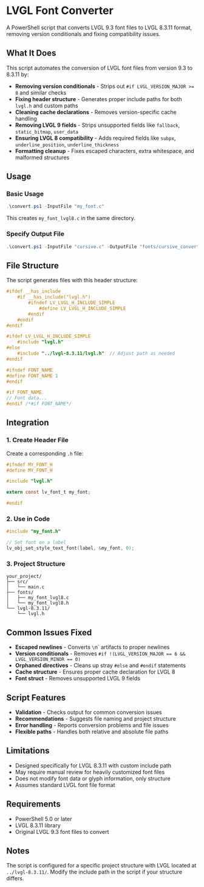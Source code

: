 # LVGL Font Converter

A PowerShell script that converts LVGL 9.3 font files to LVGL 8.3.11 format, removing version conditionals and fixing compatibility issues.

## What It Does

This script automates the conversion of LVGL font files from version 9.3 to 8.3.11 by:

- **Removing version conditionals** - Strips out `#if LVGL_VERSION_MAJOR >= 8` and similar checks
- **Fixing header structure** - Generates proper include paths for both `lvgl.h` and custom paths
- **Cleaning cache declarations** - Removes version-specific cache handling
- **Removing LVGL 9 fields** - Strips unsupported fields like `fallback`, `static_bitmap`, `user_data`
- **Ensuring LVGL 8 compatibility** - Adds required fields like `subpx`, `underline_position`, `underline_thickness`
- **Formatting cleanup** - Fixes escaped characters, extra whitespace, and malformed structures

## Usage

### Basic Usage
```powershell
.\convert.ps1 -InputFile "my_font.c"
```
This creates `my_font_lvgl8.c` in the same directory.

### Specify Output File
```powershell
.\convert.ps1 -InputFile "cursive.c" -OutputFile "fonts/cursive_converted.c"
```

## File Structure

The script generates files with this header structure:
```c
#ifdef __has_include
    #if __has_include("lvgl.h")
        #ifndef LV_LVGL_H_INCLUDE_SIMPLE
            #define LV_LVGL_H_INCLUDE_SIMPLE
        #endif
    #endif
#endif

#ifdef LV_LVGL_H_INCLUDE_SIMPLE
    #include "lvgl.h"
#else
    #include "../lvgl-8.3.11/lvgl.h"  // Adjust path as needed
#endif

#ifndef FONT_NAME
#define FONT_NAME 1
#endif

#if FONT_NAME
// Font data...
#endif /*#if FONT_NAME*/
```

## Integration

### 1. Create Header File
Create a corresponding `.h` file:
```c
#ifndef MY_FONT_H
#define MY_FONT_H

#include "lvgl.h"

extern const lv_font_t my_font;

#endif
```

### 2. Use in Code
```c
#include "my_font.h"

// Set font on a label
lv_obj_set_style_text_font(label, &my_font, 0);
```

### 3. Project Structure
```
your_project/
├── src/
│   └── main.c
├── fonts/
│   ├── my_font_lvgl8.c
│   └── my_font_lvgl8.h
└── lvgl-8.3.11/
    └── lvgl.h
```

## Common Issues Fixed

- **Escaped newlines** - Converts `\`n` artifacts to proper newlines
- **Version conditionals** - Removes `#if !(LVGL_VERSION_MAJOR == 6 && LVGL_VERSION_MINOR == 0)`
- **Orphaned directives** - Cleans up stray `#else` and `#endif` statements
- **Cache structure** - Ensures proper cache declaration for LVGL 8
- **Font struct** - Removes unsupported LVGL 9 fields

## Script Features

- **Validation** - Checks output for common conversion issues
- **Recommendations** - Suggests file naming and project structure
- **Error handling** - Reports conversion problems and file issues
- **Flexible paths** - Handles both relative and absolute file paths

## Limitations

- Designed specifically for LVGL 8.3.11 with custom include path
- May require manual review for heavily customized font files
- Does not modify font data or glyph information, only structure
- Assumes standard LVGL font file format

## Requirements

- PowerShell 5.0 or later
- LVGL 8.3.11 library
- Original LVGL 9.3 font files to convert

## Notes

The script is configured for a specific project structure with LVGL located at `../lvgl-8.3.11/`. Modify the include path in the script if your structure differs.
